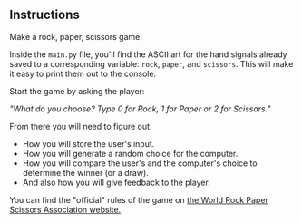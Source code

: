 Instructions
-------------
Make a rock, paper, scissors game.

Inside the `main.py` file, you'll find the ASCII art for the hand signals already saved to a corresponding variable: `rock`, `paper`, and `scissors`. This will make it easy to print them out to the console.

Start the game by asking the player:

*"What do you choose? Type 0 for Rock, 1 for Paper or 2 for Scissors."*

From there you will need to figure out:

- How you will store the user's input.
- How you will generate a random choice for the computer.
- How you will compare the user's and the computer's choice to determine the winner (or a draw).
- And also how you will give feedback to the player.

You can find the "official" rules of the game on [the World Rock Paper Scissors Association website.](https://wrpsa.com/the-official-rules-of-rock-paper-scissors/)
